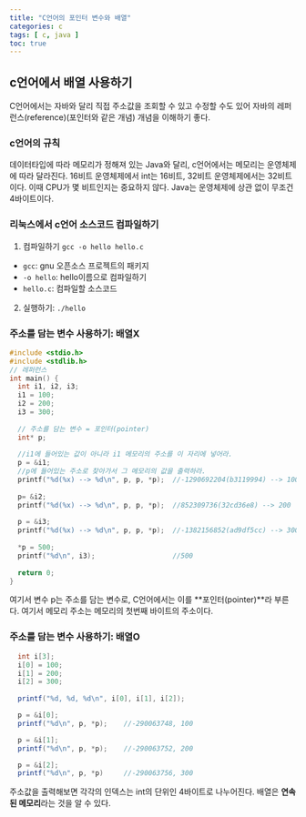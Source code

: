 ```yaml
---
title: "C언어의 포인터 변수와 배열"
categories: c
tags: [ c, java ]
toc: true
---
```


## c언어에서 배열 사용하기
C언어에서는 자바와 달리 직접 주소값을 조회할 수 있고 수정할 수도 있어 자바의 레퍼런스(reference)(포인터와 같은 개념) 개념을 이해하기 좋다. 

### c언어의 규칙 

데이터타입에 따라 메모리가 정해져 있는 Java와 달리, c언어에서는 메모리는 운영체제에 따라 달라진다. 16비트 운영체제에서 int는 16비트, 32비트 운영체제에서는 32비트이다. 이때 CPU가 몇 비트인지는 중요하지 않다. Java는 운영체제에 상관 없이 무조건 4바이트이다.

### 리눅스에서 c언어 소스코드 컴파일하기


1. 컴파일하기 `gcc -o hello hello.c `
  - `gcc`: gnu 오픈소스 프로젝트의 패키지
  - `-o hello`: hello이름으로 컴파일하기
  - `hello.c`: 컴파일할 소스코드

2. 실행하기: `./hello`

### 주소를 담는 변수 사용하기: 배열X

```c
#include <stdio.h>
#include <stdlib.h>
// 레퍼런스
int main() {
  int i1, i2, i3;
  i1 = 100;
  i2 = 200;
  i3 = 300;
  
  // 주소를 담는 변수 = 포인터(pointer)
  int* p;
  
  //i1에 들어있는 값이 아니라 i1 메모리의 주소를 이 자리에 넣어라.
  p = &i1;
  //p에 들어있는 주소로 찾아가서 그 메모리의 값을 출력하라.
  printf("%d(%x) --> %d\n", p, p, *p);	//-1290692204(b3119994) --> 100
  
  p= &i2;
  printf("%d(%x) --> %d\n", p, p, *p);	//852309736(32cd36e8) --> 200
  
  p = &i3;
  printf("%d(%x) --> %d\n", p, p, *p);	//-1382156852(ad9df5cc) --> 300
  
  *p = 500;
  printf("%d\n", i3);					//500
  
  return 0;
}
```

여기서 변수 p는 주소를 담는 변수로, C언어에서는 이를 **포인터(pointer)**라 부른다. 여기서 메모리 주소는 메모리의 첫번째 바이트의 주소이다. 



### 주소를 담는 변수 사용하기: 배열O

```java
  int i[3];
  i[0] = 100;
  i[1] = 200;
  i[2] = 300;
  
  printf("%d, %d, %d\n", i[0], i[1], i[2]);

  p = &i[0];
  printf("%d\n", p, *p);	//-290063748, 100

  p = &i[1];
  printf("%d\n", p, *p);	//-290063752, 200

  p = &i[2];
  printf("%d\n", p, *p)		//-290063756, 300
```

주소값을 출력해보면 각각의 인덱스는 int의 단위인 4바이트로 나누어진다. 배열은 **연속된 메모리**라는 것을 알 수 있다. 